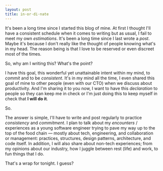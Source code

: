 ```yaml
---
layout: post
title: in·or·di·nate
---
```


It's been a long time since I started this blog of mine. At first I thought I'll have a consistent schedule when it comes to writing but as usual, I fail to meet my own _estimations_. It's been a long time since I last wrote a _post_. Maybe it's because I don't really like the thought of people knowing what's in my head. The reason being is that I love to be reserved or even discreet most of the times.

So, why am I writing this? What's the point?

I have this goal, this wonderful yet unattainable intent within my mind, to _commit_ and to be _consistent_. It's in my mind all the time, I even shared this goal of mine to other people (even with our CTO) when we discuss about productivity. And I'm sharing it to you now, I want to have this _declaration_ to people so they can keep me in check or I'm just doing this to keep myself in check that **I will do it**.

So.

The answer is simple, I'll have to write and post regularly to practice _consistency_ and _commitment_. I plan to talk about my _encounters_ / experiences as a young software engineer trying to pave my way up to the top of the food chain — mostly about tech, engineering, and collaboration or management: practices, structures, design patterns, architecture, and code itself. In addition, I will also share about non-tech experiences; from my opinions about our industry, how I juggle between rest (life) and work, to fun things that I do.

That's a wrap for tonight. I guess?